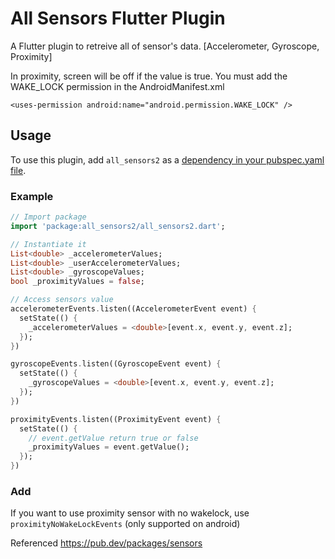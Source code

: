 # All Sensors Flutter Plugin

A Flutter plugin to retreive all of sensor's data. 
[Accelerometer, Gyroscope, Proximity]


In proximity, screen will be off if the value is true.
You must add the WAKE_LOCK permission in the AndroidManifest.xml
```
<uses-permission android:name="android.permission.WAKE_LOCK" />
```

## Usage
To use this plugin, add `all_sensors2` as a [dependency in your pubspec.yaml file](https://flutter.io/platform-plugins/).

### Example

``` dart
// Import package
import 'package:all_sensors2/all_sensors2.dart';

// Instantiate it
List<double> _accelerometerValues;
List<double> _userAccelerometerValues;
List<double> _gyroscopeValues;
bool _proximityValues = false;

// Access sensors value
accelerometerEvents.listen((AccelerometerEvent event) {
  setState(() {
    _accelerometerValues = <double>[event.x, event.y, event.z];
  });
})

gyroscopeEvents.listen((GyroscopeEvent event) {
  setState(() {
    _gyroscopeValues = <double>[event.x, event.y, event.z];
  });
})

proximityEvents.listen((ProximityEvent event) {
  setState(() {
  	// event.getValue return true or false
    _proximityValues = event.getValue();
  });
})
```
### Add
If you want to use proximity sensor with no wakelock, use ```proximityNoWakeLockEvents``` (only supported on android)

Referenced https://pub.dev/packages/sensors
